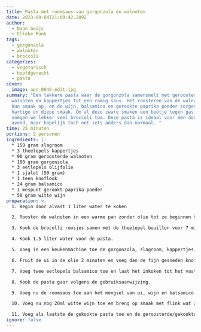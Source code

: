 ```yaml
---
title: Pasta met roomsaus van gorgonzola en walnoten
date: 2023-09-04T21:09:42.289Z
author:
  - Daan Geijs
  - Elleke Munk
tags:
  - gorgonzola
  - walnoten
  - broccoli
categories:
  - vegetarisch
  - hoofdgerecht
  - pasta
cover:
  image: apc_0048-edit.jpg
summary: "Een lekkere pasta waar de gorgonzola samensmelt met geroosterde
  walnoten en kappertjes tot een romig saus. Het roosteren van de walnoten haalt
  hun smaak op, en de wijn, balsamico en gerookte paprika poeder zorgen voor een
  hartige en diepe smaak. Om al deze zware smaken een beetje tegen gas te geven
  voegen we lekker veel broccoli toe. Deze pasta is ideaal voor een doordeweekse
  avond, maar hopelijk toch net iets anders dan normaal. "
time: 25 minuten
portions: 2 personen
ingredients: |-
  * 150 gram slagroom
  * 3 theelepels kappertjes
  * 90 gram geroosterde walnoten
  * 100 gram gorgonzola
  * 3 eetlepels olijfolie
  * 1 sjalot (50 gram)
  * 1 teen knoflook
  * 24 gram balsamico
  * 1 mespunt gerookt paprika poeder
  * 50 gram witte wijn
preparation: >-
  1. Begin door alvast 1 liter water te koken

  2. Rooster de walnoten in een warme pan zonder olie tot ze beginnen te geuren. 

  3. Kook de brocolli roosjes samen met de theelepel bouillon voor 7 minuten. Giet daarna af maar bewaar het kookvocht. Ga in de tussentijd door met de volgende stappen.

  4. Kook 1.5 liter water voor de pasta.

  5. Voeg in een keukenmachine toe de gorgonzola, slagroom, kappertjes, zout, en geroosterde walnoten en blend tot een mooie luchtige pasta.

  6. Fruit de ui in de olie 2 minuten en voeg dan de fijn gesneden knoflook toe voor nogmaals 2 minuten

  7. Voeg twee eetlepels balsamico toe en laat het inkoken tot het vast begint te koeken. Blus dit dan af met 50ml witte wijn en laat dit ook vrij geheel verdampen.

  8. Kook de pasta gaar volgens de gebruiksaanwijzing. 

  9. Voeg nu de roomsaus toe aan het mengsel van ui, wijn en balsamico en laat deze mooi vloeibaar worden, door hem goed te blijven doorroeren. Doet dit op laag vuur. Als de saus te dik wordt gebruikt dan het bewaarde kookvocht om de saus te verdunnen.

  10. Voeg nu nog 20ml witte wijn toe en breng op smaak met flink wat zwarte peper. 

  11. Voeg als laatste de gekookte pasta toe en de geroosterde/gekookte brocoli. Meng nog even goed en serveer het dan direct.
ignore: false
---
```

